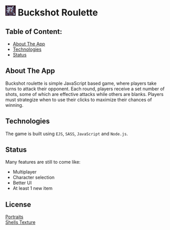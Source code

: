 # ![Logo](/assets/avatars/full/Icons_29.png) Buckshot Roulette

<!-- ## Demo link:

Access game at https://buckshot-roulette-alpha.vercel.app/ -->

## Table of Content:

- [About The App](#about-the-app)
- [Technologies](#technologies)
- [Status](#status)

## About The App

Buckshot roulette is simple JavaScript based game, where players take turns to attack their opponent. Each round, players receive a set number of shots, some of which are effective attacks while others are blanks. Players must strategize when to use their clicks to maximize their chances of winning.

## Technologies

The game is built using `EJS`, `SASS`, `JavaScript` and `Node.js`.

## Status

Many features are still to come like:

- Multiplayer
- Character selection
- Better UI
- At least 1 new item

## License

[Portraits](https://craftpix.net/file-licenses/) <br>
[Shells Texture](https://fightswithbears.itch.io/)
